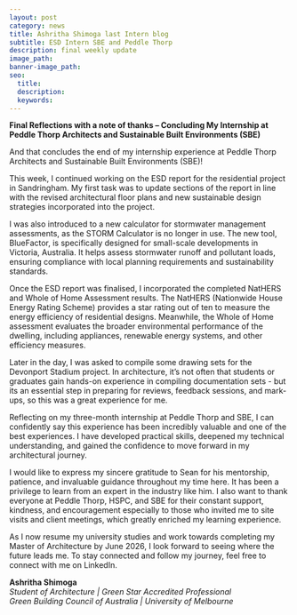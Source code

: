 ```yaml
---
layout: post
category: news
title: Ashritha Shimoga last Intern blog
subtitle: ESD Intern SBE and Peddle Thorp
description: final weekly update
image_path:
banner-image_path:
seo:
  title:
  description:
  keywords:
---
```

**Final Reflections with a note of thanks – Concluding My Internship at Peddle Thorp Architects and Sustainable Built Environments (SBE)**

And that concludes the end of my internship experience at Peddle Thorp Architects and Sustainable Built Environments (SBE)!

This week, I continued working on the ESD report for the residential project in Sandringham. My first task was to update sections of the report in line with the revised architectural floor plans and new sustainable design strategies incorporated into the project.

I was also introduced to a new calculator for stormwater management assessments, as the STORM Calculator is no longer in use. The new tool, BlueFactor, is specifically designed for small-scale developments in Victoria, Australia. It helps assess stormwater runoff and pollutant loads, ensuring compliance with local planning requirements and sustainability standards.

Once the ESD report was finalised, I incorporated the completed NatHERS and Whole of Home Assessment results. The NatHERS (Nationwide House Energy Rating Scheme) provides a star rating out of ten to measure the energy efficiency of residential designs. Meanwhile, the Whole of Home assessment evaluates the broader environmental performance of the dwelling, including appliances, renewable energy systems, and other efficiency measures.

Later in the day, I was asked to compile some drawing sets for the Devonport Stadium project. In architecture, it’s not often that students or graduates gain hands-on experience in compiling documentation sets - but its an essential step in preparing for reviews, feedback sessions, and mark-ups, so this was a great experience for me.

Reflecting on my three-month internship at Peddle Thorp and SBE, I can confidently say this experience has been incredibly valuable and one of the best experiences. I have developed practical skills, deepened my technical understanding, and gained the confidence to move forward in my architectural journey.

I would like to express my sincere gratitude to Sean for his mentorship, patience, and invaluable guidance throughout my time here. It has been a privilege to learn from an expert in the industry like him. I also want to thank everyone at Peddle Thorp, HSPC, and SBE for their constant support, kindness, and encouragement especially to those who invited me to site visits and client meetings, which greatly enriched my learning experience.

As I now resume my university studies and work towards completing my Master of Architecture by June 2026, I look forward to seeing where the future leads me. To stay connected and follow my journey, feel free to connect with me on LinkedIn.

**Ashritha Shimoga**<br>*Student of Architecture \| Green Star Accredited Professional*<br>*Green Building Council of Australia \| University of Melbourne*

&nbsp;
